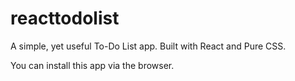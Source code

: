 # reacttodolist
A simple, yet useful To-Do List app. Built with React and Pure CSS.

You can install this app via the browser.

